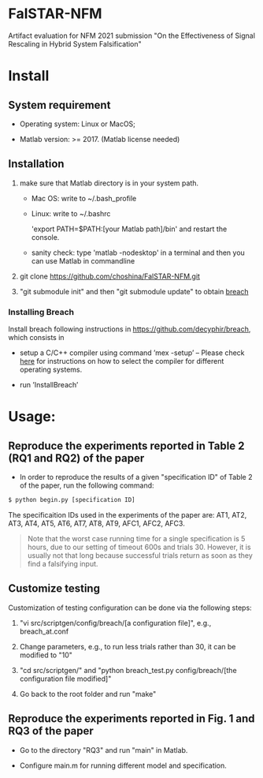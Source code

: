 # FalSTAR-NFM
Artifact evaluation for NFM 2021 submission "On the Effectiveness of Signal Rescaling in Hybrid System Falsification"


# Install
## System requirement

- Operating system: Linux or MacOS;

- Matlab version: >= 2017. (Matlab license needed)


## Installation
1. make sure that Matlab directory is in your system path.

	- Mac OS:  write to ~/.bash_profile

	- Linux:  write to ~/.bashrc

		'export PATH=$PATH:[your Matlab path]/bin' and restart the console.

	- sanity check: type 'matlab -nodesktop' in a terminal and then you can use Matlab in commandline

2. git clone https://github.com/choshina/FalSTAR-NFM.git

3. "git submodule init" and then "git submodule update" to obtain [breach](https://github.com/decyphir/breach)

### Installing Breach

Install breach following instructions in https://github.com/decyphir/breach, which consists in

- setup a C/C++ compiler using command ’mex -setup’
– Please check [here](https://www.mathworks.com/help/matlab/matlab_external/changing-default-compiler.html) for instructions on how to select the compiler for different operating systems.

- run ’InstallBreach’

# Usage:
## Reproduce the experiments reported in Table 2 (RQ1 and RQ2) of the paper

- In order to reproduce the results of a given "specification ID" of Table 2 of the paper, run the following command:
```bash
$ python begin.py [specification ID]
```
The specificaition IDs used in the experiments of the paper are: AT1, AT2, AT3, AT4, AT5, AT6, AT7, AT8, AT9, AFC1, AFC2, AFC3.


> Note that the worst case running time for a single specification is 5 hours, due to our setting of timeout 600s and trials 30. However, it is usually not that long because successful trials return as soon as they find a falsifying input.

## Customize testing

Customization of testing configuration can be done via the following steps:

1. "vi src/scriptgen/config/breach/[a configuration file]", e.g., breach_at.conf 

2. Change parameters, e.g., to run less trials rather than 30, it can be modified to "10"

3. "cd src/scriptgen/" and "python breach_test.py config/breach/[the configuration file modified]"

4. Go back to the root folder and run "make"

## Reproduce the experiments reported in Fig. 1 and RQ3 of the paper

- Go to the directory "RQ3" and run "main" in Matlab. 

- Configure main.m for running different model and specification.
